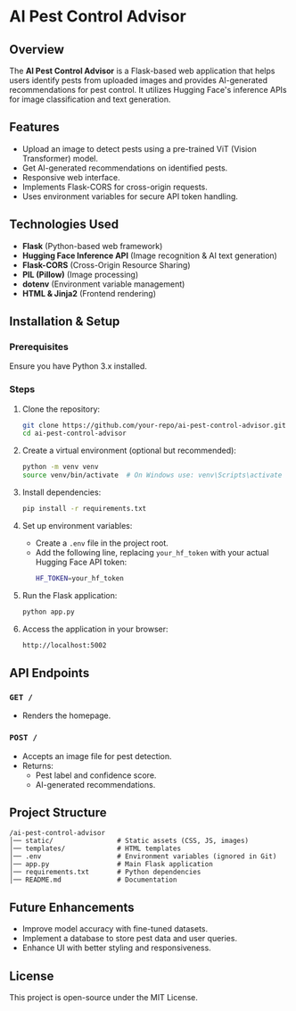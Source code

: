 # AI Pest Control Advisor

## Overview
The **AI Pest Control Advisor** is a Flask-based web application that helps users identify pests from uploaded images and provides AI-generated recommendations for pest control. It utilizes Hugging Face's inference APIs for image classification and text generation.

## Features
- Upload an image to detect pests using a pre-trained ViT (Vision Transformer) model.
- Get AI-generated recommendations on identified pests.
- Responsive web interface.
- Implements Flask-CORS for cross-origin requests.
- Uses environment variables for secure API token handling.

## Technologies Used
- **Flask** (Python-based web framework)
- **Hugging Face Inference API** (Image recognition & AI text generation)
- **Flask-CORS** (Cross-Origin Resource Sharing)
- **PIL (Pillow)** (Image processing)
- **dotenv** (Environment variable management)
- **HTML & Jinja2** (Frontend rendering)

## Installation & Setup
### Prerequisites
Ensure you have Python 3.x installed.

### Steps
1. Clone the repository:
   ```sh
   git clone https://github.com/your-repo/ai-pest-control-advisor.git
   cd ai-pest-control-advisor
   ```

2. Create a virtual environment (optional but recommended):
   ```sh
   python -m venv venv
   source venv/bin/activate  # On Windows use: venv\Scripts\activate
   ```

3. Install dependencies:
   ```sh
   pip install -r requirements.txt
   ```

4. Set up environment variables:
   - Create a `.env` file in the project root.
   - Add the following line, replacing `your_hf_token` with your actual Hugging Face API token:
     ```sh
     HF_TOKEN=your_hf_token
     ```

5. Run the Flask application:
   ```sh
   python app.py
   ```

6. Access the application in your browser:
   ```sh
   http://localhost:5002
   ```

## API Endpoints
### `GET /`
- Renders the homepage.

### `POST /`
- Accepts an image file for pest detection.
- Returns:
  - Pest label and confidence score.
  - AI-generated recommendations.

## Project Structure
```
/ai-pest-control-advisor
│── static/                # Static assets (CSS, JS, images)
│── templates/             # HTML templates
│── .env                   # Environment variables (ignored in Git)
│── app.py                 # Main Flask application
│── requirements.txt       # Python dependencies
│── README.md              # Documentation
```

## Future Enhancements
- Improve model accuracy with fine-tuned datasets.
- Implement a database to store pest data and user queries.
- Enhance UI with better styling and responsiveness.

## License
This project is open-source under the MIT License.


